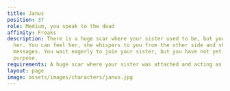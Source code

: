```yaml
---
title: Janus
position: 37
role: Medium, you speak to the dead
affinity: Freaks
description: There is a huge scar where your sister used to be, but you never lost
  her. You can feel her, she whispers to you from the other side and she delivers
  messages. You wait eagerly to join your sister, but you have not yet fulfilled your
  purpose.
requirements: A huge scar where your sister was attached and acting as a medium
layout: page
image: assets/images/characters/janus.jpg
---
```


